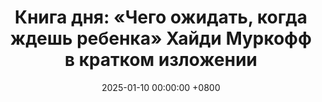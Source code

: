 ---
title: "Книга дня: «Чего ожидать, когда ждешь ребенка» Хайди Муркофф в кратком изложении"
description: >-
  «Чего ожидать, когда ждешь ребенка» (в оригинале What to Expect When You’re Expecting) Хайди Муркофф — это культовое руководство для будущих родителей, впервые опубликованное в 1984 году и регулярно обновляемое. Книга охватывает все аспекты беременности, от зачатия до родов и послеродового периода. Муркофф подробно описывает физические и эмоциональные изменения, происходящие с матерью и ребенком, отвечает на частые вопросы о питании, упражнениях, медицинских обследованиях и возможных осложнениях. Практичное руководство для будущих мам! Книга Хайди Муркофф "Чего ожидать, когда ждешь ребенка" поможет подготовиться к беременности и родам.
date: 2025-01-10 00:00:00 +0800
categories: [Мышление, Конспекты-книг]
tags:
  [
    чего-ожидать,
    хайди-муркофф,
    беременность,
    родительство,
    руководство-по-беременности,
    будущая-мама,
    развитие-ребенка,
    роды,
    послеродовой-период,
    уход-за-новорожденным,
    советы-родителям,
    питание-при-беременности,
    подготовка-к-родам,
    грудное-вскармливание,
    здоровье-беременных
  ]
image: 
alt: Обложка книги "Чего ожидать, когда ждешь ребенка" Хайди Муркофф
fallback:
  - 
  - 
---
